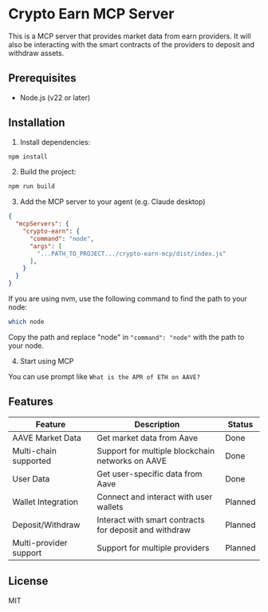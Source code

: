 # Crypto Earn MCP Server

This is a MCP server that provides market data from earn providers. It will also be interacting with the smart contracts of the providers to deposit and withdraw assets.

## Prerequisites

- Node.js (v22 or later)

## Installation

1. Install dependencies:
```bash
npm install
```

2. Build the project:
```bash
npm run build
```

3. Add the MCP server to your agent (e.g. Claude desktop)
```json
{
  "mcpServers": {
    "crypto-earn": {
      "command": "node",
      "args": [
        "...PATH_TO_PROJECT.../crypto-earn-mcp/dist/index.js"
      ],
    }
  }
}
```

If you are using nvm, use the following command to find the path to your node:
```bash
which node
```
Copy the path and replace "node" in `"command": "node"` with the path to your node.

4. Start using MCP

You can use prompt like `What is the APR of ETH on AAVE?`

## Features

| Feature | Description | Status |
|---------|-------------|--------|
| AAVE Market Data | Get market data from Aave | Done |
| Multi-chain supported | Support for multiple blockchain networks on AAVE | Done |
| User Data | Get user-specific data from Aave | Done |
| Wallet Integration | Connect and interact with user wallets | Planned |
| Deposit/Withdraw | Interact with smart contracts for deposit and withdraw | Planned |
| Multi-provider support | Support for multiple providers | Planned |

## License

MIT
